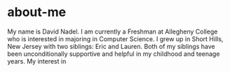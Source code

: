 # about-me
My name is David Nadel. I am currently a Freshman at Allegheny College who is interested in majoring in Computer Science. I grew up in Short Hills, New Jersey with two siblings: Eric and Lauren. Both of my siblings have been unconditionally supportive and helpful in my childhood and teenage years.
  My interest in 
